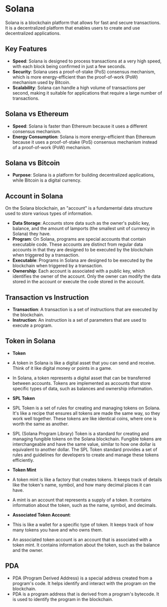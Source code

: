 # Solana

Solana is a blockchain platform that allows for fast and secure transactions. It is a decentralized platform that enables users to create and use decentralized applications.

## Key Features

- **Speed**: Solana is designed to process transactions at a very high speed, with each block being confirmed in just a few seconds.
- **Security**: Solana uses a proof-of-stake (PoS) consensus mechanism, which is more energy-efficient than the proof-of-work (PoW) mechanism used by Bitcoin.
- **Scalability**: Solana can handle a high volume of transactions per second, making it suitable for applications that require a large number of transactions.

## Solana vs Ethereum

- **Speed**: Solana is faster than Ethereum because it uses a different consensus mechanism.
- **Energy Consumption**: Solana is more energy-efficient than Ethereum because it uses a proof-of-stake (PoS) consensus mechanism instead of a proof-of-work (PoW) mechanism.

## Solana vs Bitcoin

- **Purpose**: Solana is a platform for building decentralized applications, while Bitcoin is a digital currency.

## Account in Solana

On the Solana blockchain, an "account" is a fundamental data structure used to store various types of information.

- **Data Storage**: Accounts store data such as the owner's public key, balance, and the amount of lamports (the smallest unit of currency in Solana) they have.
- **Program**: On Solana, programs are special accounts that contain executable code. These accounts are distinct from regular data accounts in that they are designed to be executed by the blockchain when triggered by a transaction.
- **Executable**: Programs in Solana are designed to be executed by the blockchain when triggered by a transaction.
- **Ownership**: Each account is associated with a public key, which identifies the owner of the account. Only the owner can modify the data stored in the account or execute the code stored in the account.

## Transaction vs Instruction

- **Transaction**: A transaction is a set of instructions that are executed by the blockchain.
- **Instruction**: An instruction is a set of parameters that are used to execute a program.

## Token in Solana

- **Token**
- A token in Solana is like a digital asset that you can send and receive. Think of it like digital money or points in a game.
- In Solana, a token represents a digital asset that can be transferred between accounts. Tokens are implemented as accounts that store specific types of data, such as balances and ownership information.

- **SPL Token**
- SPL Token is a set of rules for creating and managing tokens on Solana. It's like a recipe that ensures all tokens are made the same way, so they work well together. These tokens are like identical coins, where one is worth the same as another.
- SPL (Solana Program Library) Token is a standard for creating and
  managing fungible tokens on the Solana blockchain. Fungible tokens are interchangeable
  and have the same value, similar to how one dollar is equivalent to another dollar. The
  SPL Token standard provides a set of rules and guidelines for developers to create and
  manage these tokens efficiently.

- **Token Mint**
- A token mint is like a factory that creates tokens. It keeps track of details like the token's name, symbol, and how many decimal places it can have.
- A mint is an account that represents a supply of a token. It contains
  information about the token, such as the name, symbol, and decimals.

- **Associated Token Account**:
- This is like a wallet for a specific type of token. It keeps track of how many tokens you have and who owns them.
- An associated token account is an account that is
  associated with a token mint. It contains information about the token, such as the
  balance and the owner.

## PDA

- PDA (Program Derived Address) is a special address created from a program's code. It helps identify and interact with the program on the blockchain.
- PDA is a program address that is derived from a program's bytecode. It is used to
  identify the program in the blockchain.
